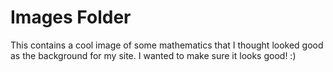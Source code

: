 # Images Folder 

This contains a cool image of some mathematics that I thought looked good as the background for my site. I wanted to make sure it looks good! :)
